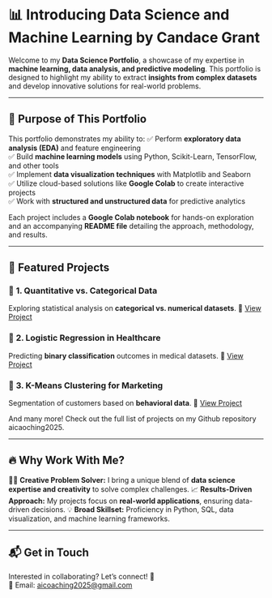 # 📊 Introducing Data Science and Machine Learning by Candace Grant

Welcome to my **Data Science Portfolio**, a showcase of my expertise in **machine learning, data analysis, and predictive modeling**. This portfolio is designed to highlight my ability to extract **insights from complex datasets** and develop innovative solutions for real-world problems.

---

## 🎯 **Purpose of This Portfolio**
This portfolio demonstrates my ability to:
✅ Perform **exploratory data analysis (EDA)** and feature engineering  
✅ Build **machine learning models** using Python, Scikit-Learn, TensorFlow, and other tools  
✅ Implement **data visualization techniques** with Matplotlib and Seaborn  
✅ Utilize cloud-based solutions like **Google Colab** to create interactive projects  
✅ Work with **structured and unstructured data** for predictive analytics  

Each project includes a **Google Colab notebook** for hands-on exploration and an accompanying **README file** detailing the approach, methodology, and results.

---

## 🚀 **Featured Projects**
### 🔹 **1. Quantitative vs. Categorical Data**
Exploring statistical analysis on **categorical vs. numerical datasets**.
🔗 [View Project](https://colab.research.google.com/drive/1YIEivdJaPb2GFJX7FuFBzk1wegaA3abO?usp=sharing)

### 🔹 **2. Logistic Regression in Healthcare**
Predicting **binary classification** outcomes in medical datasets.
🔗 [View Project](https://colab.research.google.com/drive/1wHtUFnXEZX_mcLWUOBGreJNCGS32-ujH?usp=sharing)

### 🔹 **3. K-Means Clustering for Marketing**
Segmentation of customers based on **behavioral data**.
🔗 [View Project](https://colab.research.google.com/drive/18Gh3nq51bqw0WyWoFozwp2Nx7CUGwOP7?usp=sharing)

And many more! Check out the full list of projects on my Github repository aicaoching2025.  

---

## 🔥 **Why Work With Me?**
👩‍💻 **Creative Problem Solver:** I bring a unique blend of **data science expertise and creativity** to solve complex challenges.
📈 **Results-Driven Approach:** My projects focus on **real-world applications**, ensuring data-driven decisions.
💡 **Broad Skillset:** Proficiency in Python, SQL, data visualization, and machine learning frameworks.

---

## 📬 **Get in Touch**
Interested in collaborating? Let’s connect! 🚀  
📧 Email: aicoaching2025@gmail.com

